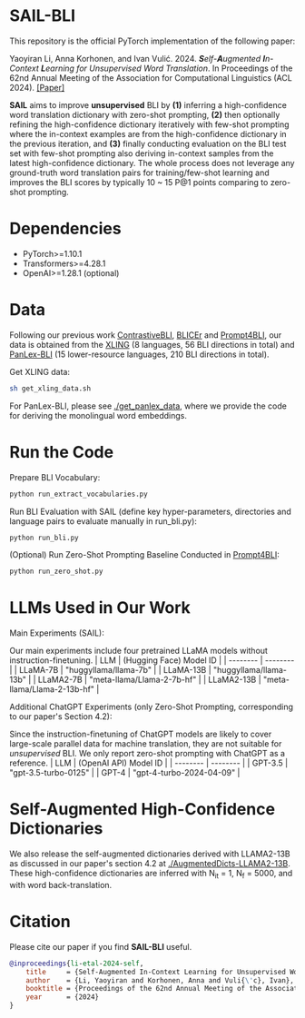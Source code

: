 # SAIL-BLI
This repository is the official PyTorch implementation of the following paper:

Yaoyiran Li, Anna Korhonen, and Ivan Vulić. 2024. ***S**elf-**A**ugmented **I**n-Context **L**earning for Unsupervised Word Translation*. In Proceedings of the 62nd Annual Meeting of the Association for Computational Linguistics (ACL 2024). [[Paper]](https://arxiv.org/abs/2402.10024)

**SAIL** aims to improve **unsupervised** BLI by **(1)** inferring a high-confidence word translation dictionary with zero-shot prompting, **(2)** then optionally refining the high-confidence dictionary iteratively with few-shot prompting where the in-context examples are from the high-confidence dictionary in the previous iteration, and **(3)** finally conducting evaluation on the BLI test set with few-shot prompting also deriving in-context samples from the latest high-confidence dictionary. The whole process does not leverage any ground-truth word translation pairs for training/few-shot learning and improves the BLI scores by typically 10 ~ 15 P@1 points comparing to zero-shot prompting.

# Dependencies
- PyTorch>=1.10.1
- Transformers>=4.28.1
- OpenAI>=1.28.1 (optional)
# Data
Following our previous work [ContrastiveBLI](https://github.com/cambridgeltl/ContrastiveBLI/), [BLICEr](https://github.com/cambridgeltl/BLICEr) and [Prompt4BLI](https://github.com/cambridgeltl/prompt4bli), our data is obtained from the [XLING](https://github.com/codogogo/xling-eval) (8 languages, 56 BLI directions in total) and [PanLex-BLI](https://github.com/cambridgeltl/panlex-bli) (15 lower-resource languages, 210 BLI directions in total).

Get XLING data:
```bash
sh get_xling_data.sh
```

For PanLex-BLI, please see [./get_panlex_data](./get_panlex_data), where we provide the code for deriving the monolingual word embeddings.

# Run the Code
Prepare BLI Vocabulary:
```bash
python run_extract_vocabularies.py
```

Run BLI Evaluation with SAIL (define key hyper-parameters, directories and language pairs to evaluate manually in run_bli.py):
```bash
python run_bli.py
```

(Optional) Run Zero-Shot Prompting Baseline Conducted in [Prompt4BLI](https://github.com/cambridgeltl/prompt4bli):
```bash
python run_zero_shot.py
```


# LLMs Used in Our Work

Main Experiments (SAIL):

Our main experiments include four pretrained LLaMA models without instruction-finetuning.
| LLM | (Hugging Face) Model ID |
| -------- | -------- |
| LLaMA-7B | "huggyllama/llama-7b" |
| LLaMA-13B | "huggyllama/llama-13b" |
| LLaMA2-7B | "meta-llama/Llama-2-7b-hf" |
| LLaMA2-13B | "meta-llama/Llama-2-13b-hf" |


Additional ChatGPT Experiments (only Zero-Shot Prompting, corresponding to our paper's Section 4.2):

Since the instruction-finetuning of ChatGPT models are likely to cover large-scale parallel data for machine translation, they are not suitable for *unsupervised* BLI. We only report zero-shot prompting with ChatGPT as a reference.
| LLM | (OpenAI API) Model ID |
| -------- | -------- |
| GPT-3.5 | "gpt-3.5-turbo-0125" |
| GPT-4 | "gpt-4-turbo-2024-04-09" |


# Self-Augmented High-Confidence Dictionaries
We also release the self-augmented dictionaries derived with LLAMA2-13B as discussed in our paper's section 4.2 at [./AugmentedDicts-LLAMA2-13B](./AugmentedDicts-LLAMA2-13B). These high-confidence dictionaries are inferred with N<sub>it</sub> = 1, N<sub>f</sub> = 5000, and with word back-translation.

# Citation
Please cite our paper if you find **SAIL-BLI** useful.
```bibtex
@inproceedings{li-etal-2024-self,
    title     = {Self-Augmented In-Context Learning for Unsupervised Word Translation},
    author    = {Li, Yaoyiran and Korhonen, Anna and Vuli{\'c}, Ivan},
    booktitle = {Proceedings of the 62nd Annual Meeting of the Association for Computational Linguistics},    
    year      = {2024}
}
```
